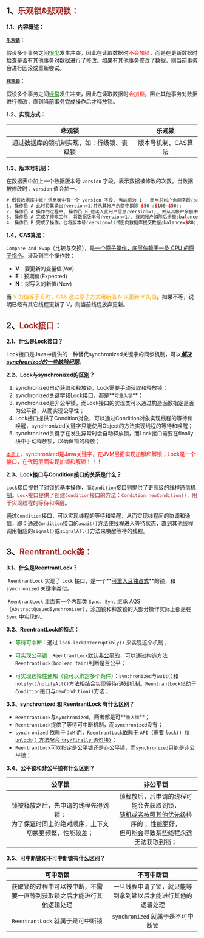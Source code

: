 ## 1、<span style="color:brown">乐观锁&悲观锁：</span>

**1.1、内容概述：**

<u>**`乐观锁`**</u>：

​	假设多个事务之间<span style="color:green"><u>很少</u></span>发生冲突，因此在读取数据时<span style="color:red">不会加锁</span>，而是在更新数据时检查是否有其他事务对数据进行了修改。如果有其他事务修改了数据，则当前事务会进行回滚或重新尝试。

<u>**`悲观锁`**</u>：

​	假设多个事务之间<span style="color:green"><u>经常</u></span>发生冲突，因此在读取数据时<span style="color:red">会加锁</span>，阻止其他事务对数据进行修改，直到当前事务完成操作后才释放锁。

**1.2、实现方式：**

|                   悲观锁                   |       乐观锁        |
| :----------------------------------------: | :-----------------: |
| 通过数据库的锁机制实现，如：行级锁、表级锁 | 版本号机制、CAS算法 |

**1.3、版本号机制：**

在数据表中加上一个数据版本号 `version` 字段，表示数据被修改的次数。当数据被修改时，`version` 值会加一。

```scss
# 假设数据库中帐户信息表中有一个 version 字段, 当前值为 1 ; 而当前帐户余额字段(balance)为 $100
1. 操作员 A 此时将其读出(version=1)并从其帐户余额中扣除 $50 ($100-$50);
2. 操作员 A 操作的过程中, 操作员 B 也读入此用户信息(version=1), 并从其帐户余额中扣除 $20 ($100-$20)
3. 操作员 A 完成了修改工作, 将数据版本号(version=1), 连同帐户扣除后余额(balance=$50), 提交至数据库更新, 此时由于'提交数据版本等于数据库记录当前版本', 数据被更新, 数据库记录 version 更新为 2 
4. 操作员 B 完成了操作，也将版本号(version=1)试图向数据库提交数据(balance=$80), 但此时提交的数据版本号为 1 , 数据库记录当前版本为 2 , 不满足"提交版本必须等于当前版本才能执行更新"的乐观锁策略, 因此操作员 B 的提交被驳回
```

**1.4、CAS算法：**

`Compare And Swap`（比较与交换），是<u>一个原子操作，底层依赖于一条 CPU 的原子指令</u>。涉及到三个操作数：

- **V**：要更新的变量值(Var)
- **E**：预期值(Expected)
- **N**：拟写入的新值(New)

当 <span style="color:orange">V 的值等于 E 时，CAS 通过原子方式用新值 N 来更新 V 的值</span>。如果不等，说明已经有其它线程更新了 V，则当前线程放弃更新。



## 2、<span style="color:brown">Lock接口：</span>

**2.1、什么是Lock接口？**

Lock接口是Java中提供的一种替代synchronized关键字的同步机制，可以<u>***解决synchronized的一些缺陷问题***</u>。

**2.2、Lock与synchronized的区别？**

1. synchronized自动获取和释放锁，Lock需要手动获取和释放锁；
2. synchronized关键字和Lock接口，都是**`可重入锁`**；
3. synchronized是非公平锁，而Lock接口的实现类可以通过构造函数指定是否为公平锁，从而实现公平性；
4. Lock接口提供了Condition对象，可以通过Condition对象实现线程的等待和唤醒，synchronized关键字只能使用Object的方法实现线程的等待和唤醒；
5. synchronized关键字在发生异常时会自动释放锁，而Lock接口需要在finally块中手动释放锁，以确保锁的释放；

<span style="color:red"><u>`本质上`</u>，synchronized是Java关键字，在JVM层面实现加锁和解锁；Lock是一个接口，在代码层面实现加锁和解锁</span>！！！

**2.3、Lock接口与Condition接口的关系是什么？**

​	<u>`Lock`接口提供了对锁的基本操作，而`Condition`接口则提供了更高级的线程通信机制</u>。<span style="color:brown">`Lock`接口提供了创建`Condition`接口的方法：`Condition newCondition()`，用于实现线程的等待和唤醒</span>。

​	通过`Condition`接口，可以实现线程的等待和唤醒，从而实现线程间的协调和通信，即：通过`Condition`接口的`await()`方法使线程进入等待状态，直到其他线程调用相应的`signal()`或`signalAll()`方法来唤醒等待的线程。



## 3、<span style="color:brown">ReentrantLock类：</span>

**3.1、什么是ReentrantLock？**

​	`ReentrantLock` 实现了 `Lock` 接口，是一个**<u>可重入且独占式</u>**的锁，和 `synchronized` 关键字类似。

​	`ReentrantLock` 里面有一个内部类 `Sync`，`Sync` 继承 AQS（`AbstractQueuedSynchronizer`），添加锁和释放锁的大部分操作实际上都是在 `Sync` 中实现的。

**3.2、ReentrantLock的特点：**

- <span style="color:green">等待可中断</span>：通过 `lock.lockInterruptibly()` 来实现这个机制；

- <span style="color:green">可实现公平锁</span>：`ReentrantLock`默认<u>非公平的</u>，可以通过构造方法`ReentrantLock(boolean fair)`判断是否公平；

- <span style="color:green">可实现选择性通知（锁可以绑定多个条件）</span>：`synchronized`与`wait()`和`notify()`/`notifyAll()`方法相结合实现等待/通知机制。`ReentrantLock`借助于`Condition`接口与`newCondition()`方法；

**3.3、synchronized 和 ReentrantLock 有什么区别？**

- `ReentrantLock`与`synchronized`，两者都是可**`重入锁`**；
- `ReentrantLock`提供了等待可中断机制，而`synchronized`没有；
- `synchronized` 依赖于 `JVM` 而，<u>`ReentrantLock`依赖于 `API`（需要 `lock() 和 unlock()` 方法配合 `try/finally` 语句块）</u>；
- `ReentrantLock`可以指定是公平锁还是非公平锁，而`synchronized`只能是非公平锁；

**3.4、公平锁和非公平锁有什么区别？**

|                            公平锁                            |                           非公平锁                           |
| :----------------------------------------------------------: | :----------------------------------------------------------: |
| 锁被释放之后，先申请的线程先得到锁；<br> 为了保证时间上的绝对顺序，上下文切换更频繁，性能较差； | 锁释放后，后申请的线程可能会先获取到锁，<br/><u>随机或者按照其他优先级</u>排序的； 性能更好，<br/>但可能会导致某些线程永远无法获取到锁； |

**3.5、可中断锁和不可中断锁有什么区别？**

|                           可中断锁                           |                          不可中断锁                          |
| :----------------------------------------------------------: | :----------------------------------------------------------: |
| 获取锁的过程中可以被中断，不需要一直等到获取锁之后才能进行其他逻辑处理 | 一旦线程申请了锁，就只能等到拿到锁以后才能进行其他的逻辑处理 |
|               `ReentrantLock` 就属于是可中断锁               |              `synchronized` 就属于是不可中断锁               |
